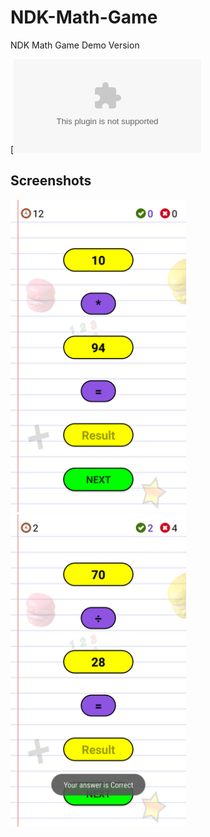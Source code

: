 # NDK-Math-Game
NDK Math Game Demo Version

[![Download Demo Version](https://github.com/Ilhom0549/NDK-Math-Game/resource/images/app-debug.apk)

## Screenshots

<a href="https://github.com/Ilhom0549/NDK-Math-Game/blob/master/resource/images/1.png" target="_blank"><img src="https://github.com/Ilhom0549/NDK-Math-Game/blob/master/resource/images/1.png" height="500"></a>
<a href="https://github.com/Ilhom0549/NDK-Math-Game/blob/master/resource/images/2.png" target="_blank"><img src="https://github.com/Ilhom0549/NDK-Math-Game/blob/master/resource/images/2.png" height="500"></a>





